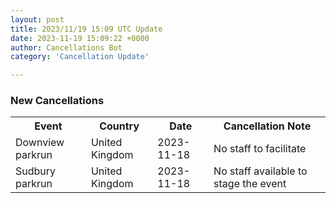 ```yaml
---
layout: post
title: 2023/11/19 15:09 UTC Update
date: 2023-11-19 15:09:22 +0000
author: Cancellations Bot
category: 'Cancellation Update'

---
```


<h3>New Cancellations</h3>
<div class='hscrollable'>
<table style='width: 100%'>
    <tr>
        <th>Event</th>
        <th>Country</th>
        <th>Date</th>
        <th>Cancellation Note</th>
    </tr>
    <tr>
        <td>Downview parkrun</td>
        <td>United Kingdom</td>
        <td>2023-11-18</td>
        <td>No staff to facilitate</td>
    </tr>
    <tr>
        <td>Sudbury parkrun</td>
        <td>United Kingdom</td>
        <td>2023-11-18</td>
        <td>No staff available to stage the event</td>
    </tr>
</table>
</div>
